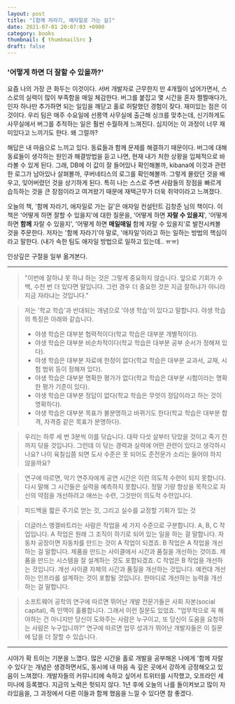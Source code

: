 ```yaml
---
layout: post
title: "[함께 자라기, 애자일로 가는 길]"
date: 2021-07-01 20:07:03 +0900
category: books
thumbnail: { thumbnailSrc }
draft: false
---
```


### '어떻게 하면 더 잘할 수 있을까?'

요즘 나의 가장 큰 화두는 이것이다. 서버 개발자로 근무한지 만 4개월이 넘어가면서, 스스로의 실력이 많이 부족함을 매일 체감한다. 버그를 붙잡고 몇 시간을 혼자 쩔쩔매다가, 인자 하나만 추가하면 되는 일임을 깨닫고 홀로 허탈했던 경험이 잦다. 재미있는 점은 이것이다. 우리 팀은 매주 수요일에 선릉역 사무실에 출근해 싱크를 맞추는데, 신기하게도 사무실에서 버그를 추적하는 일은 훨씬 수월하게 느껴진다. 심지어는 이 과정이 너무 재미있다고 느끼기도 한다. 왜 그럴까?

해답은 내 마음으로 느끼고 있다. 동료들과 함께 문제를 해결하기 때문이다. 버그에 대해 동료들이 생각하는 원인과 해결방법을 듣고 나면, 현재 내가 처한 상황을 입체적으로 바라볼 수 있게 된다. 그래, DB에 이 값이 잘 들어있나 확인해볼까, kibana에 이것과 관련한 로그가 남아있나 살펴볼까, 쿠버네티스의 로그를 확인해볼까. 그렇게 몰랐던 것을 배우고, 잊어버렸던 것을 상기하게 된다. 특히 나는 스스로 주변 사람들의 장점을 빠르게 습득하는 것을 큰 장점이라고 여겨왔기 때문에 재택근무가 더욱 쥐약이라고 느껴졌다.

오늘의 책, '함께 자라기, 애자일로 가는 길'은 애자일 컨설턴트 김창준 님의 책이다. 이 책은 '어떻게 하면 잘할 수 있을지'에 대한 질문을, '어떻게 하면 **자랄 수 있을지**', '어떻게 하면 **함께** 자랄 수 있을지', '어떻게 하면 **매일매일** 함께 자랄 수 있을지'로 발전시켜볼 것을 주문한다. 저자는 '함께 자라기'야 말로, '애자일'이라고 하는 일하는 방법의 핵심이라고 말한다. (내가 속한 팀도 애자일 방법으로 일하고 있는데.. ㅠㅠ)

인상깊은 구절을 일부 옮겨본다.

---

> "이번에 잘하냐 못 하냐 하는 것은 그렇게 중요하지 않습니다. 앞으로 기회가 수백, 수천 번 더 있다면 말입니다. 그런 경우 더 중요한 것은 지금 잘하냐가 아니라 지금 자라냐는 것입니다."

> 저는 '학교 학습'과 반대되는 개념으로 '야생 학습'이 있다고 말합니다. 야생 학습의 특징은 아래와 같습니다.
> - 야생 학습은 대부분 협력적이다(학교 학습은 대부분 개별적이다).
> - 야생 학습은 대부분 비순차적이다(학교 학습은 대부분 공부 순서가 정해져 있다).
> - 야생 학습은 대부분 자료에 한정이 없다(학교 학습은 대부분 교과서, 교재, 시험 범위 등이 정해져 있다).
> - 야생 학습은 대부분 명확한 평가가 없다(학교 학습은 대부분 시험이라는 명확한 평가 기준이 있다).
> - 야생 학습은 대부분 정답이 없다(학교 학습은 무엇이 정답이라고 하는 것이 명확하다).
> - 야생 학습은 대부분 목표가 불분명하고 바뀌기도 한다(학교 학습은 대부분 합격, 자격증 같은 목표가 분명하다).

> 우리는 하루 세 번 3분씩 이를 닦습니다. 대략 다섯 살부터 닦았을 것이고 죽기 전까지 닦을 것입니다. 그런데 이 닦는 경력과 실력에 어떤 관련이 있다고 생각하시나요? 나이 육칠십쯤 되면 도사 수준은 못 되어도 준전문가 소리는 들어야 하지 않을까요?

> 연구에 따르면, 악기 연주자에게 공연 시간은 이런 의도적 수련이 되지 못합니다. 다시 말해 그 시간들은 실력을 예측하지 못합니다. 정말 기량 향상을 목적으로 자신의 약점을 개선하려고 애쓰는 수련, 그것만이 의도적 수련입니다.

> 피드백을 짧은 주기로 얻는 것, 그리고 실수를 교정할 기회가 있는 것

> 더글러스 엥겔바트라는 사람은 작업을 세 가지 수준으로 구분합니다. A, B, C 작업입니다. 
> A 작업은 원래 그 조직이 하기로 되어 있는 일을 하는 걸 말합니다. 자동차 공장이면 자동차를 만드는 것이 A 작업이 되겠죠. 
> B 작업은 A 작업을 개선하는 걸 말합니다. 제품을 만드는 사이클에서 시간과 품질을 개선하는 것이죠. 제품을 만드는 시스템을 잘 설계하는 것도 포함되겠죠.
> C 작업은 B 작업을 개선하는 것입니다. 개선 사이클 자체의 시간과 품질을 개선하는 것입니다. 예컨대 개선하는 인프라를 설계하는 것이 포함될 것입니다. 한마디로 개선하는 능력을 개선하는 걸 말합니다. 

> 소프트웨어 공학의 연구에 따르면 뛰어난 개발 전문가들은 사회 자본(social capital), 즉 인맥이 훌륭합니다. 그래서 이런 질문도 있었죠. "업무적으로 꼭 해야하는 건 아니지만 당신이 도와주는 사람은 누구이고, 또 당신이 도움을 요청하는 사람은 누구입니까?" 연구에 따르면 업무 성과가 뛰어난 개발자들은 이 질문에 답을 더 잘할 수 있습니다.

----

시야가 확 트이는 기분을 느꼈다. 많은 시간을 홀로 개발을 공부해온 나에게 '함께 자랄 수 있다'는 개념은 생경하면서도, 동시에 내 마음 속 깊은 곳에서 강하게 긍정해오고 있음이 느껴졌다. 개발자들의 커뮤니티에 속하고 싶어서 트위터를 시작했고, 오프라인 세미나에 등록했다. 지금의 노력은 헛되지 않다. 1년 후에 오늘의 나를 돌이켜보고 많이 자라있음을, 그 과정에서 다른 이들과 함께 했음을 느낄 수 있다면 참 좋겠다.